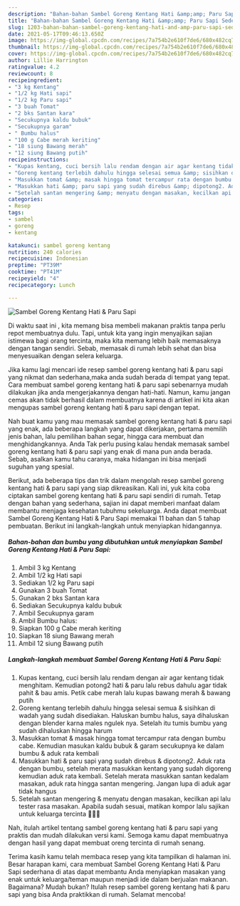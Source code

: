 ```yaml
---
description: "Bahan-bahan Sambel Goreng Kentang Hati &amp;amp; Paru Sapi Sederhana dan Mudah Dibuat"
title: "Bahan-bahan Sambel Goreng Kentang Hati &amp;amp; Paru Sapi Sederhana dan Mudah Dibuat"
slug: 1203-bahan-bahan-sambel-goreng-kentang-hati-and-amp-paru-sapi-sederhana-dan-mudah-dibuat
date: 2021-05-17T09:46:13.650Z
image: https://img-global.cpcdn.com/recipes/7a754b2e610f7de6/680x482cq70/sambel-goreng-kentang-hati-paru-sapi-foto-resep-utama.jpg
thumbnail: https://img-global.cpcdn.com/recipes/7a754b2e610f7de6/680x482cq70/sambel-goreng-kentang-hati-paru-sapi-foto-resep-utama.jpg
cover: https://img-global.cpcdn.com/recipes/7a754b2e610f7de6/680x482cq70/sambel-goreng-kentang-hati-paru-sapi-foto-resep-utama.jpg
author: Lillie Harrington
ratingvalue: 4.2
reviewcount: 8
recipeingredient:
- "3 kg Kentang"
- "1/2 kg Hati sapi"
- "1/2 kg Paru sapi"
- "3 buah Tomat"
- "2 bks Santan kara"
- "Secukupnya kaldu bubuk"
- "Secukupnya garam"
- " Bumbu halus"
- "100 g Cabe merah keriting"
- "18 siung Bawang merah"
- "12 siung Bawang putih"
recipeinstructions:
- "Kupas kentang, cuci bersih lalu rendam dengan air agar kentang tidak menghitam. Kemudian potong2 hati &amp; paru lalu rebus dahulu agar tidak pahit &amp; bau amis. Petik cabe merah lalu kupas bawang merah &amp; bawang putih"
- "Goreng kentang terlebih dahulu hingga selesai semua &amp; sisihkan di wadah yang sudah disediakan. Haluskan bumbu halus, saya dihaluskan dengan blender karna males ngulek nya. Setelah itu tumis bumbu yang sudah dihaluskan hingga harum"
- "Masukkan tomat &amp; masak hingga tomat tercampur rata dengan bumbu cabe. Kemudian masukan kaldu bubuk &amp; garam secukupnya ke dalam bumbu &amp; aduk rata kembali"
- "Masukkan hati &amp; paru sapi yang sudah direbus &amp; dipotong2. Aduk rata dengan bumbu, setelah merata masukkan kentang yang sudah digoreng kemudian aduk rata kembali. Setelah merata masukkan santan kedalam masakan, aduk rata hingga santan mengering. Jangan lupa di aduk agar tidak hangus"
- "Setelah santan mengering &amp; menyatu dengan masakan, kecilkan api lalu tester rasa masakan. Apabila sudah sesuai, matikan kompor lalu sajikan untuk keluarga tercinta 🥰🙏🏻"
categories:
- Resep
tags:
- sambel
- goreng
- kentang

katakunci: sambel goreng kentang 
nutrition: 240 calories
recipecuisine: Indonesian
preptime: "PT39M"
cooktime: "PT41M"
recipeyield: "4"
recipecategory: Lunch

---
```



![Sambel Goreng Kentang Hati &amp; Paru Sapi](https://img-global.cpcdn.com/recipes/7a754b2e610f7de6/680x482cq70/sambel-goreng-kentang-hati-paru-sapi-foto-resep-utama.jpg)

Di waktu  saat ini , kita memang bisa membeli makanan praktis tanpa perlu repot membuatnya dulu. Tapi, untuk kita yang ingin menyajikan sajian istimewa bagi orang tercinta, maka kita memang lebih baik memasaknya dengan tangan sendiri. Sebab, memasak di rumah lebih sehat dan bisa menyesuaikan dengan selera keluarga.

Jika kamu lagi mencari ide resep sambel goreng kentang hati &amp; paru sapi yang nikmat dan sederhana,maka anda sudah berada di tempat yang tepat. Cara membuat sambel goreng kentang hati &amp; paru sapi  sebenarnya mudah dilakukan jika anda mengerjakannya dengan hati-hati. Namun, kamu jangan cemas akan tidak berhasil dalam membuatnya 
karena di artikel ini kita akan mengupas sambel goreng kentang hati &amp; paru sapi dengan tepat.  



Nah buat kamu yang mau memasak sambel goreng kentang hati &amp; paru sapi yang enak, ada beberapa langkah yang dapat dikerjakan, pertama memilih jenis bahan, lalu pemilihan bahan segar, hingga cara membuat dan menghidangkannya. Anda Tak perlu pusing kalau hendak memasak sambel goreng kentang hati &amp; paru sapi yang enak di mana pun anda berada. Sebab, asalkan kamu  tahu caranya, maka hidangan ini bisa menjadi suguhan yang spesial.

Berikut, ada beberapa tips dan trik dalam mengolah resep sambel goreng kentang hati &amp; paru sapi yang siap dikreasikan. Kali ini, yuk kita coba ciptakan sambel goreng kentang hati &amp; paru sapi sendiri di rumah. Tetap dengan bahan yang sederhana, sajian ini dapat memberi manfaat dalam membantu menjaga kesehatan tubuhmu sekeluarga. Anda dapat membuat Sambel Goreng Kentang Hati &amp; Paru Sapi memakai 11 bahan dan 5 tahap pembuatan. Berikut ini langkah-langkah untuk menyiapkan hidangannya.

<!--inarticleads1-->

##### Bahan-bahan dan bumbu yang dibutuhkan untuk menyiapkan Sambel Goreng Kentang Hati &amp; Paru Sapi:

1. Ambil 3 kg Kentang
1. Ambil 1/2 kg Hati sapi
1. Sediakan 1/2 kg Paru sapi
1. Gunakan 3 buah Tomat
1. Gunakan 2 bks Santan kara
1. Sediakan Secukupnya kaldu bubuk
1. Ambil Secukupnya garam
1. Ambil  Bumbu halus:
1. Siapkan 100 g Cabe merah keriting
1. Siapkan 18 siung Bawang merah
1. Ambil 12 siung Bawang putih




<!--inarticleads2-->

##### Langkah-langkah membuat Sambel Goreng Kentang Hati &amp; Paru Sapi:

1. Kupas kentang, cuci bersih lalu rendam dengan air agar kentang tidak menghitam. Kemudian potong2 hati &amp; paru lalu rebus dahulu agar tidak pahit &amp; bau amis. Petik cabe merah lalu kupas bawang merah &amp; bawang putih
1. Goreng kentang terlebih dahulu hingga selesai semua &amp; sisihkan di wadah yang sudah disediakan. Haluskan bumbu halus, saya dihaluskan dengan blender karna males ngulek nya. Setelah itu tumis bumbu yang sudah dihaluskan hingga harum
1. Masukkan tomat &amp; masak hingga tomat tercampur rata dengan bumbu cabe. Kemudian masukan kaldu bubuk &amp; garam secukupnya ke dalam bumbu &amp; aduk rata kembali
1. Masukkan hati &amp; paru sapi yang sudah direbus &amp; dipotong2. Aduk rata dengan bumbu, setelah merata masukkan kentang yang sudah digoreng kemudian aduk rata kembali. Setelah merata masukkan santan kedalam masakan, aduk rata hingga santan mengering. Jangan lupa di aduk agar tidak hangus
1. Setelah santan mengering &amp; menyatu dengan masakan, kecilkan api lalu tester rasa masakan. Apabila sudah sesuai, matikan kompor lalu sajikan untuk keluarga tercinta 🥰🙏🏻




Nah, itulah artikel tentang  sambel goreng kentang hati &amp; paru sapi  yang praktis dan mudah dilakukan versi kami. Semoga kamu dapat membuatnya dengan hasil yang dapat membuat oreng tercinta di rumah senang. 

Terima kasih kamu telah membaca resep yang kita tampilkan di halaman ini. Besar harapan kami, cara membuat  Sambel Goreng Kentang Hati &amp; Paru Sapi sederhana di atas dapat membantu Anda menyiapkan masakan yang enak untuk keluarga/teman maupun menjadi ide dalam berjualan makanan. Bagaimana? Mudah bukan? Itulah resep sambel goreng kentang hati &amp; paru sapi yang bisa Anda praktikkan di rumah. Selamat mencoba!

